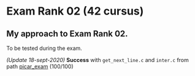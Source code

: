# Exam Rank 02 (42 cursus)
## My approach to Exam Rank 02. 
To be tested during the exam.

*(Update 18-sept-2020)* **Success** with `get_next_line.c` and `inter.c` from path [picar_exam](https://github.com/esepunto/ExamRank02_42/tree/my_exam/picar_exam) (100/100)

